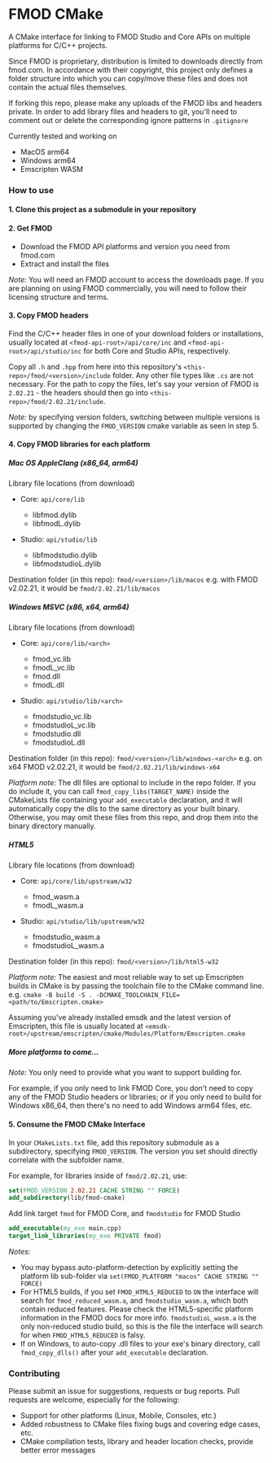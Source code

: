 # FMOD CMake

A CMake interface for linking to FMOD Studio and Core APIs on multiple platforms for C/C++ projects.

Since FMOD is proprietary, distribution is limited to downloads directly from
fmod.com. In accordance with their copyright, this project only defines a
folder structure into which you can copy/move these files and does not contain the actual files themselves.

If forking this repo, please make any uploads of the FMOD libs and headers private. In order to add library files and headers to git, you'll need to comment out or delete the corresponding ignore patterns in `.gitignore`

Currently tested and working on
- MacOS arm64
- Windows arm64
- Emscripten WASM

### How to use

#### 1. Clone this project as a submodule in your repository

#### 2. Get FMOD

- Download the FMOD API platforms and version you need from fmod.com
- Extract and install the files

*Note:* You will need an FMOD account to access the downloads page. If you are planning on using FMOD commercially, you will need to follow their licensing structure and terms.

#### 3. Copy FMOD headers

Find the C/C++ header files in one of your download folders or installations, usually located at `<fmod-api-root>/api/core/inc` and `<fmod-api-root>/api/studio/inc` for both Core and Studio APIs, respectively.

Copy all `.h` and `.hpp` from here into this repository's `<this-repo>/fmod/<version>/include` folder. Any other file types like `.cs` are not necessary.
For the path to copy the files, let's say your version of FMOD is `2.02.21` - the headers should then go into `<this-repo>/fmod/2.02.21/include`.

*Note:* by specifying version folders, switching between multiple versions is supported by changing the `FMOD_VERSION` cmake variable as seen in step 5.

#### 4. Copy FMOD libraries for each platform

##### Mac OS AppleClang (x86_64, arm64)

Library file locations (from download)
- Core:   `api/core/lib`
    - libfmod.dylib
    - libfmodL.dylib

- Studio: `api/studio/lib`
    - libfmodstudio.dylib
    - libfmodstudioL.dylib

Destination folder (in this repo):
    `fmod/<version>/lib/macos`
e.g. with FMOD v2.02.21, it would be `fmod/2.02.21/lib/macos`


##### Windows MSVC (x86, x64, arm64)
Library file locations (from download)
- Core:   `api/core/lib/<arch>`
    - fmod_vc.lib
    - fmodL_vc.lib
    - fmod.dll
    - fmodL.dll

- Studio: `api/studio/lib/<arch>`
    - fmodstudio_vc.lib
    - fmodstudioL_vc.lib
    - fmodstudio.dll
    - fmodstudioL.dll

Destination folder (in this repo):
    `fmod/<version>/lib/windows-<arch>`
e.g. on x64 FMOD v2.02.21, it would be `fmod/2.02.21/lib/windows-x64`

*Platform note:*
The dll files are optional to include in the repo folder. If you do include it, you can call `fmod_copy_libs(TARGET_NAME)` inside the CMakeLists file containing your `add_executable` declaration, and it will automatically copy the dlls to the same directory as your built binary. Otherwise, you may omit these files from this repo, and drop them into the binary directory manually.

##### HTML5

Library file locations (from download)
- Core:   `api/core/lib/upstream/w32`
    - fmod_wasm.a
    - fmodL_wasm.a

- Studio: `api/studio/lib/upstream/w32`
    - fmodstudio_wasm.a
    - fmodstudioL_wasm.a

Destination folder (in this repo):
    `fmod/<version>/lib/html5-w32`

*Platform note:*
The easiest and most reliable way to set up Emscripten builds in CMake is by passing the toolchain file to the CMake command line. e.g. `cmake -B build -S . -DCMAKE_TOOLCHAIN_FILE=<path/to/Emscripten.cmake>`

Assuming you've already installed emsdk and the latest version of Emscripten, this file is usually located at `<emsdk-root>/upstream/emscripten/cmake/Modules/Platform/Emscripten.cmake`

##### More platforms to come...

*Note:* You only need to provide what you want to support building for.

For example, if you only need to link FMOD Core, you don't need to copy any of the FMOD Studio headers or libraries; or if you only need to build for Windows x86_64, then there's no need to add Windows arm64 files, etc.

#### 5. Consume the FMOD CMake Interface

In your `CMakeLists.txt` file, add this repository submodule as a subdirectory, specifying `FMOD_VERSION`. The version you set should directly correlate with the subfolder name.

For example, for libraries inside of `fmod/2.02.21`, use:

```cmake
set(FMOD_VERSION 2.02.21 CACHE STRING "" FORCE)
add_subdirectory(lib/fmod-cmake)
```

Add link target `fmod` for FMOD Core, and `fmodstudio` for FMOD Studio
```cmake
add_executable(my_exe main.cpp)
target_link_libraries(my_exe PRIVATE fmod)
```

*Notes:*
- You may bypass auto-platform-detection by explicitly setting the platform lib sub-folder via `set(FMOD_PLATFORM "macos" CACHE STRING "" FORCE)`
- For HTML5 builds, if you set `FMOD_HTML5_REDUCED` to `ON` the interface will search for `fmod_reduced_wasm.a`, and `fmodstudio_wasm.a`, which both contain reduced features. Please check the HTML5-specific platform information in the FMOD docs for more info. `fmodstudioL_wasm.a` is the only non-reduced studio build, so this is the file the interface will search for when `FMOD_HTML5_REDUCED` is falsy.
- If on Windows, to auto-copy .dll files to your exe's binary directory, call `fmod_copy_dlls()` after your `add_executable` declaration.

### Contributing

Please submit an issue for suggestions, requests or bug reports. Pull requests are welcome, especially for the following:

- Support for other platforms (Linux, Mobile, Consoles, etc.)
- Added robustness to CMake files fixing bugs and covering edge cases, etc.
- CMake compilation tests, library and header location checks, provide better error messages
